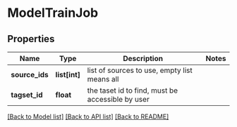 # ModelTrainJob

## Properties
Name | Type | Description | Notes
------------ | ------------- | ------------- | -------------
**source_ids** | **list[int]** | list of sources to use, empty list means all | 
**tagset_id** | **float** | the taset id to find, must be accessible by user | 

[[Back to Model list]](../README.md#documentation-for-models) [[Back to API list]](../README.md#documentation-for-api-endpoints) [[Back to README]](../README.md)


